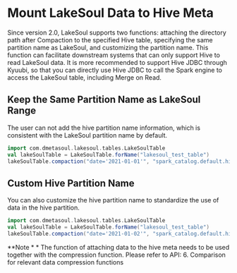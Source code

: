 # Mount LakeSoul Data to Hive Meta

Since version 2.0, LakeSoul supports two functions: attaching the directory path after Compaction to the specified Hive table, specifying the same partition name as LakeSoul, and customizing the partition name. This function can facilitate downstream systems that can only support Hive to read LakeSoul data. It is more recommended to support Hive JDBC through Kyuubi, so that you can directly use Hive JDBC to call the Spark engine to access the LakeSoul table, including Merge on Read.

## Keep the Same Partition Name as LakeSoul Range
The user can not add the hive partition name information, which is consistent with the LakeSoul partition name by default.

```scala
import com.dmetasoul.lakesoul.tables.LakeSoulTable
val lakeSoulTable = LakeSoulTable.forName("lakesoul_test_table")
lakeSoulTable.compaction("date='2021-01-01'", "spark_catalog.default.hive_test_table")
```

## Custom Hive Partition Name
You can also customize the hive partition name to standardize the use of data in the hive partition.

```scala
import com.dmetasoul.lakesoul.tables.LakeSoulTable
val lakeSoulTable = LakeSoulTable.forName("lakesoul_test_table")
lakeSoulTable.compaction("date='2021-01-02'", "spark_catalog.default.hive_test_table", "date='20210102'")
```

**Note * * The function of attaching data to the hive meta needs to be used together with the compression function. Please refer to API: 6. Comparison for relevant data compression functions

